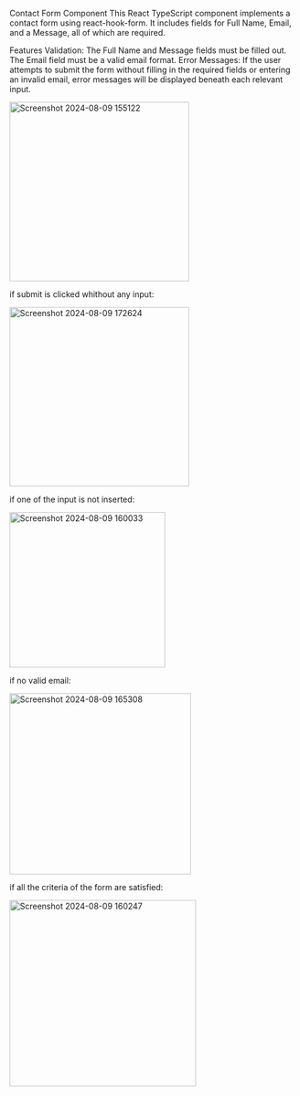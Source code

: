 
Contact Form Component
This React TypeScript component implements a contact form using react-hook-form. It includes fields for Full Name, Email, and a Message, all of which are required.

Features
Validation:
The Full Name and Message fields must be filled out.
The Email field must be a valid email format.
Error Messages: If the user attempts to submit the form without filling in the required fields or entering an invalid email, error messages will be displayed beneath each relevant input.


<img width="314" alt="Screenshot 2024-08-09 155122" src="https://github.com/user-attachments/assets/c98cebc7-948a-48a5-a9f2-8c11cff5aed3">

if submit is clicked whithout any input:

<img width="314" alt="Screenshot 2024-08-09 172624" src="https://github.com/user-attachments/assets/25f8700f-d7dd-4ffc-b0da-f5ad4b8c7fed">

if one of the input is not inserted:

<img width="272" alt="Screenshot 2024-08-09 160033" src="https://github.com/user-attachments/assets/9bc39ebc-e005-4ba0-b4f4-e9d738988ae6">

if no valid email:

<img width="317" alt="Screenshot 2024-08-09 165308" src="https://github.com/user-attachments/assets/6795e7ca-d0ed-4fe1-b355-e02ecedff4ed">

if all the criteria of the form are satisfied:



<img width="326" alt="Screenshot 2024-08-09 160247" src="https://github.com/user-attachments/assets/760b1981-216d-41c9-aed9-60a3166bee77">

